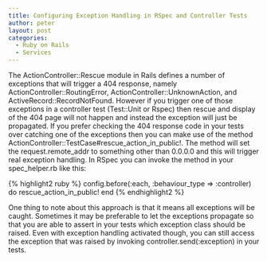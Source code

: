 ```yaml
---
title: Configuring Exception Handling in RSpec and Controller Tests
author: peter
layout: post
categories:
  - Ruby on Rails
  - Services
---
```

The ActionController::Rescue module in Rails defines a number of exceptions that will trigger a 404 response, namely ActionController::RoutingError, ActionController::UnknownAction, and ActiveRecord::RecordNotFound. However if you trigger one of those exceptions in a controller test (Test::Unit or Rspec) then rescue and display of the 404 page will not happen and instead the exception will just be propagated. If you prefer checking the 404 response code in your tests over catching one of the exceptions then you can make use of the method ActionController::TestCase#rescue\_action\_in\_public!. The method will set the request.remote\_addr to something other than 0.0.0.0 and this will trigger real exception handling. In RSpec you can invoke the method in your spec_helper.rb like this:

{% highlight2 ruby %}
config.before(:each, :behaviour_type => :controller) do
  rescue_action_in_public!
end
{% endhighlight2 %}

One thing to note about this approach is that it means all exceptions will be caught. Sometimes it may be preferable to let the exceptions propagate so that you are able to assert in your tests which exception class should be raised. Even with exception handling activated though, you can still access the exception that was raised by invoking controller.send(:exception) in your tests.